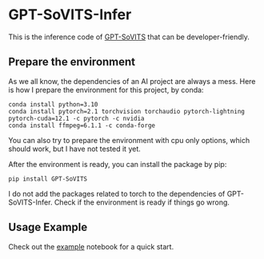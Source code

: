 # GPT-SoVITS-Infer

This is the inference code of [GPT-SoVITS](https://github.com/RVC-Boss/GPT-SoVITS) that can be developer-friendly.

## Prepare the environment

As we all know, the dependencies of an AI project are always a mess. Here is how I prepare the environment for this project, by conda:

```
conda install python=3.10
conda install pytorch=2.1 torchvision torchaudio pytorch-lightning pytorch-cuda=12.1 -c pytorch -c nvidia 
conda install ffmpeg=6.1.1 -c conda-forge
```

You can also try to prepare the environment with cpu only options, which should work, but I have not tested it yet.

After the environment is ready, you can install the package by pip:

```
pip install GPT-SoVITS
```

I do not add the packages related to torch to the dependencies of GPT-SoVITS-Infer. Check if the environment is ready if things go wrong.

## Usage Example

Check out the [example](example.ipynb) notebook for a quick start.